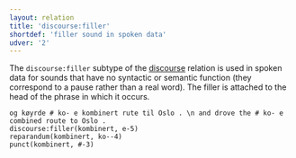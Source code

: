 ```yaml
---
layout: relation
title: 'discourse:filler'
shortdef: 'filler sound in spoken data'
udver: '2'
---
```


The `discourse:filler` subtype of the [discourse]() relation is used in spoken data for sounds
that have no syntactic or semantic function (they correspond to a pause rather than a real word).
The filler is attached to the head of the phrase in which it occurs.

~~~ sdparse
og køyrde # ko- e kombinert rute til Oslo . \n and drove the # ko- e combined route to Oslo .
discourse:filler(kombinert, e-5)
reparandum(kombinert, ko--4)
punct(kombinert, #-3)
~~~

<!-- Interlanguage links updated St lis 3 20:58:51 CET 2021 -->
